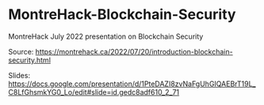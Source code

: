 # MontreHack-Blockchain-Security
MontreHack July 2022 presentation on Blockchain Security

Source: https://montrehack.ca/2022/07/20/introduction-blockchain-security.html

Slides: https://docs.google.com/presentation/d/1PteDAZI8zvNaFgUhGIQAEBrT19L_C8LfGhsmkYG0_Lo/edit#slide=id.gedc8adf610_2_71
